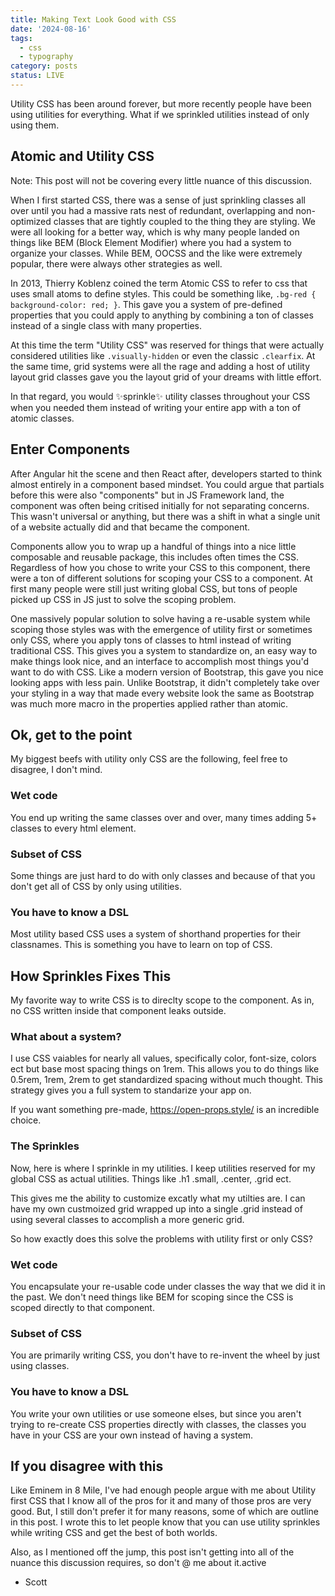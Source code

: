 ```yaml
---
title: Making Text Look Good with CSS
date: '2024-08-16'
tags:
  - css
  - typography
category: posts
status: LIVE
---
```


Utility CSS has been around forever, but more recently people have been using utilities for everything. What if we sprinkled utilities instead of only using them.

<!-- excerpt -->

## Atomic and Utility CSS

Note: This post will not be covering every little nuance of this discussion.

When I first started CSS, there was a sense of just sprinkling classes all over until you had a massive rats nest of redundant, overlapping and non-optimized classes that are tightly coupled to the thing they are styling. We were all looking for a better way, which is why many people landed on things like BEM (Block Element Modifier) where you had a system to organize your classes. While BEM, OOCSS and the like were extremely popular, there were always other strategies as well.

In 2013, Thierry Koblenz coined the term Atomic CSS to refer to css that uses small atoms to define styles. This could be something like, `.bg-red { background-color: red; }`. This gave you a system of pre-defined properties that you could apply to anything by combining a ton of classes instead of a single class with many properties.

At this time the term "Utility CSS" was reserved for things that were actually considered utilities like `.visually-hidden` or even the classic `.clearfix`. At the same time, grid systems were all the rage and adding a host of utility layout grid classes gave you the layout grid of your dreams with little effort.

In that regard, you would ✨sprinkle✨ utility classes throughout your CSS when you needed them instead of writing your entire app with a ton of atomic classes.

## Enter Components

After Angular hit the scene and then React after, developers started to think almost entirely in a component based mindset. You could argue that partials before this were also "components" but in JS Framework land, the component was often being critised initially for not separating concerns. This wasn't universal or anything, but there was a shift in what a single unit of a website actually did and that became the component. 

Components allow you to wrap up a handful of things into a nice little composable and reusable package, this includes often times the CSS. Regardless of how you chose to write your CSS to this component, there were a ton of different solutions for scoping your CSS to a component. At first many people were still just writing global CSS, but tons of people picked up CSS in JS just to solve the scoping problem. 

One massively popular solution to solve having a re-usable system while scoping those styles was with the emergence of utility first or sometimes only CSS, where you apply tons of classes to html instead of writing traditional CSS. This gives you a system to standardize on, an easy way to make things look nice, and an interface to accomplish most things you'd want to do with CSS. Like a modern version of Bootstrap, this gave you nice looking apps with less pain. Unlike Bootstrap, it didn't completely take over your styling in a way that made every website look the same as Bootstrap was much more macro in the properties applied rather than atomic.

## Ok, get to the point

My biggest beefs with utility only CSS are the following, feel free to disagree, I don't mind.

### Wet code

You end up writing the same classes over and over, many times adding 5+ classes to every html element.

### Subset of CSS

Some things are just hard to do with only classes and because of that you don't get all of CSS by only using utilities. 

### You have to know a DSL

Most utility based CSS uses a system of shorthand properties for their classnames. This is something you have to learn on top of CSS.

## How Sprinkles Fixes This

My favorite way to write CSS is to direclty scope to the component. As in, no CSS written inside that component leaks outside.

### What about a system?

I use CSS vaiables for nearly all values, specifically color, font-size, colors ect but base most spacing things on 1rem. This allows you to do things like 0.5rem, 1rem, 2rem to get standardized spacing without much thought. This strategy gives you a full system to standarize your app on.

If you want something pre-made, https://open-props.style/ is an incredible choice.

### The Sprinkles

Now, here is where I sprinkle in my utilities. I keep utilities reserved for my global CSS as actual utilities. Things like .h1 .small, .center, .grid ect. 

This gives me the ability to customize excatly what my utilties are. I can have my own custmoized grid wrapped up into a single .grid instead of using several classes to accomplish a more generic grid.

So how exactly does this solve the problems with utility first or only CSS?

### Wet code

You encapsulate your re-usable code under classes the way that we did it in the past. We don't need things like BEM for scoping since the CSS is scoped directly to that component.

### Subset of CSS

You are primarily writing CSS, you don't have to re-invent the wheel by just using classes.

### You have to know a DSL

You write your own utilities or use someone elses, but since you aren't trying to re-create CSS properties directly with classes, the classes you have in your CSS are your own instead of having a system.

## If you disagree with this

Like Eminem in 8 Mile, I've had enough people argue with me about Utility first CSS that I know all of the pros for it and many of those pros are very good. But, I still don't prefer it for many reasons, some of which are outline in this post. I wrote this to let people know that you can use utility sprinkles while writing CSS and get the best of both worlds. 

Also, as I mentioned off the jump, this post isn't getting into all of the nuance this discussion requires, so don't @ me about it.active

- Scott